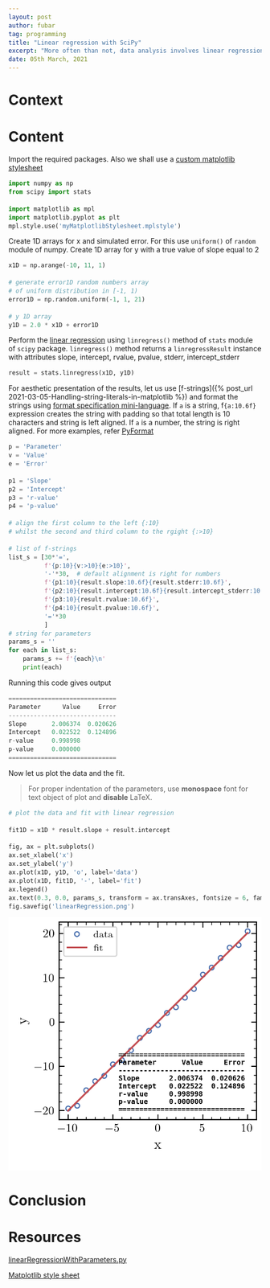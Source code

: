 ```yaml
---
layout: post
author: fubar
tag: programming
title: "Linear regression with SciPy"
excerpt: "More often than not, data analysis involves linear regression. Scipy offers routines to calculate the regression parameters."
date: 05th March, 2021
---
```


# Context

# Content

Import the required packages. Also we shall use a [custom matplotlib stylesheet](#resources)

```python
import numpy as np
from scipy import stats

import matplotlib as mpl
import matplotlib.pyplot as plt
mpl.style.use('myMatplotlibStylesheet.mplstyle')
```
Create 1D arrays for x and simulated error. For this use `uniform()` of `random` module of numpy. Create 1D array for y with a true value of slope equal to 2

```python
x1D = np.arange(-10, 11, 1)

# generate error1D random numbers array
# of uniform distribution in [-1, 1)
error1D = np.random.uniform(-1, 1, 21)

# y 1D array
y1D = 2.0 * x1D + error1D
```

Perform the [linear regression](https://docs.scipy.org/doc/scipy/reference/generated/scipy.stats.linregress.html) using `linregress()` method of `stats` module of `scipy` package. `linregress()` method returns a `linregressResult` instance
with attributes slope, intercept, rvalue, pvalue, stderr, intercept_stderr

```python
result = stats.linregress(x1D, y1D)
```

For aesthetic presentation of the results, let us use [f-strings]({% post_url 2021-03-05-Handling-string-literals-in-matplotlib  %}) and format the strings using [format specification mini-language](https://docs.python.org/3/library/string.html#format-specification-mini-language). If `a` is a string,  f`{a:10.6f}` expression creates the string with padding so that total length is 10 characters and string is left aligned. If `a` is a number, the string is right aligned. For more examples, refer [PyFormat](https://pyformat.info/#string_pad_align)

```python
p = 'Parameter'
v = 'Value'
e = 'Error'

p1 = 'Slope'
p2 = 'Intercept'
p3 = 'r-value'
p4 = 'p-value'

# align the first column to the left {:10}
# whilst the second and third column to the rgight {:>10}

# list of f-strings
list_s = [30*'=',
          f'{p:10}{v:>10}{e:>10}',
          '-'*30,  # default alignment is right for numbers
          f'{p1:10}{result.slope:10.6f}{result.stderr:10.6f}',
          f'{p2:10}{result.intercept:10.6f}{result.intercept_stderr:10.6f}',
          f'{p3:10}{result.rvalue:10.6f}',
          f'{p4:10}{result.pvalue:10.6f}',
          '='*30
          ]
# string for parameters
params_s = ''
for each in list_s:
    params_s += f'{each}\n'
    print(each)
```

Running this code gives output

```python
==============================
Parameter      Value     Error
------------------------------
Slope       2.006374  0.020626
Intercept   0.022522  0.124896
r-value     0.998998
p-value     0.000000
==============================
```

Now let us plot the data and the fit.
> For proper indentation of the
parameters, use **monospace** font for text object of plot
and **disable** LaTeX.

```python
# plot the data and fit with linear regression

fit1D = x1D * result.slope + result.intercept

fig, ax = plt.subplots()
ax.set_xlabel('x')
ax.set_ylabel('y')
ax.plot(x1D, y1D, 'o', label='data')
ax.plot(x1D, fit1D, '-', label='fit')
ax.legend()
ax.text(0.3, 0.0, params_s, transform = ax.transAxes, fontsize = 6, family = 'monospace', usetex = False)
fig.savefig('linearRegression.png')

```
![test-image](/assets/images/Matplotlib/linearRegression.png)

# Conclusion


# Resources

[linearRegressionWithParameters.py](/assets/documents/Matplotlib/linearRegression.py)

[Matplotlib style sheet](/assets/documents/Matplotlib/myMatplotlibStylesheet.mplstyle)
